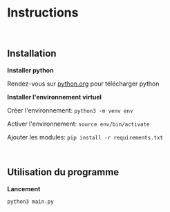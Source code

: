 # Instructions

<br />

## Installation


**Installer python**

Rendez-vous sur [python.org](https://www.python.org/downloads/) pour télécharger python

**Installer l'environnement virtuel**

Créer l'environnement: `python3 -m venv env`

Activer l'environnement: `source env/bin/activate`

Ajouter les modules: `pip install -r requirements.txt`

<br />

## Utilisation du programme


**Lancement**

`python3 main.py`
